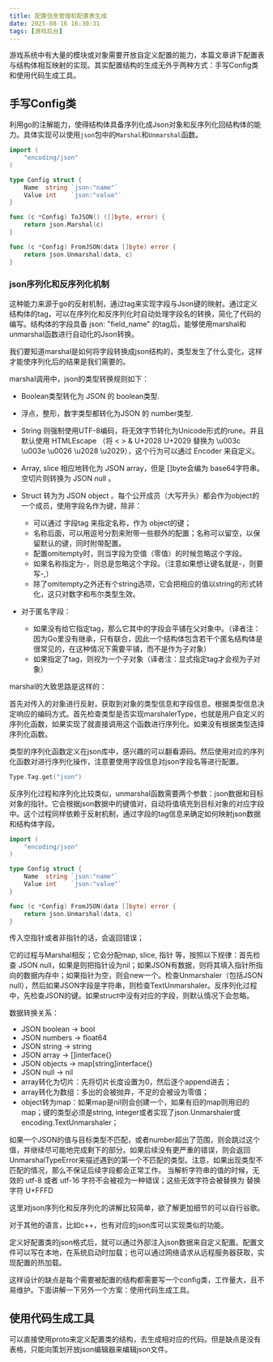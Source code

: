 ```yaml
---
title: 配置信息管理和配置表生成
date: 2025-08-16 16:30:31
tags: [游戏后台]
---
```


游戏系统中有大量的模块或对象需要开放自定义配置的能力，本篇文章讲下配置表与结构体相互映射的实现。其实配置结构的生成无外乎两种方式：手写Config类和使用代码生成工具。

## 手写Config类

利用go的注解能力，使得结构体具备序列化成Json对象和反序列化回结构体的能力。具体实现可以使用`json`包中的`Marshal`和`Unmarshal`函数。

```go
import (
    "encoding/json"
)

type Config struct {
    Name  string `json:"name"`
    Value int    `json:"value"`
}

func (c *Config) ToJSON() ([]byte, error) {
    return json.Marshal(c)
}

func (c *Config) FromJSON(data []byte) error {
    return json.Unmarshal(data, c)
}
```

### json序列化和反序列化机制

这种能力来源于go的反射机制，通过tag来实现字段与Json键的映射。通过定义结构体的tag，可以在序列化和反序列化时自动处理字段名的转换，简化了代码的编写。结构体的字段具备 json: "field_name" 的tag后，能够使用marshal和unmarshal函数进行自动化的Json转换。

我们要知道marshal是如何将字段转换成json结构的，类型发生了什么变化，这样才能使序列化后的结果是我们需要的。

marshal调用中，json的类型转换规则如下：

- Boolean类型转化为 JSON 的 boolean类型.
- 浮点，整形，数字类型都转化为JSON 的 number类型.
- String 则强制使用UTF-8编码，将无效字节转化为Unicode形式的rune。并且默认使用 HTMLEscape （将 < > & U+2028 U+2029 替换为 \u003c \u003e \u0026 \u2028 \u2029），这个行为可以通过 Encoder 来自定义。
- Array, slice 相应地转化为 JSON array，但是 []byte会编为 base64字符串。空切片则转换为 JSON null 。
- Struct 转为为 JSON object 。每个公开成员（大写开头）都会作为object的一个成员，使用字段名作为键，除非：
  - 可以通过 字段tag 来指定名称，作为 object的键；
  - 名称后面，可以用逗号分割来附带一些额外的配置；名称可以留空，以保留默认的键，同时附带配置。
  - 配置omitempty时，则当字段为空值（零值）的时候忽略这个字段。
  - 如果名称指定为-，则总是忽略这个字段。（注意如果想让键名就是-，则要写-,）
  - 除了omitempty之外还有个string选项，它会把相应的值以string的形式转化，这只对数字和布尔类型生效。

- 对于匿名字段：
  - 如果没有给它指定tag，那么它其中的字段会平铺在父对象中。（译者注：因为Go里没有继承，只有联合，因此一个结构体包含若干个匿名结构体是很常见的，在这种情况下需要平铺，而不是作为子对象）
  - 如果指定了tag，则视为一个子对象（译者注：显式指定tag才会视为子对象）

marshal的大致思路是这样的：

首先对传入的对象进行反射，获取到对象的类型信息和字段信息。根据类型信息决定响应的编码方式。首先检查类型是否实现marshalerType，也就是用户自定义的序列化函数，如果实现了就直接调用这个函数进行序列化。如果没有根据类型选择序列化函数。

类型的序列化函数定义在json库中，感兴趣的可以翻看源码。然后使用对应的序列化函数对进行序列化操作，注意要使用字段信息对json字段名等进行配置。

```go
Type.Tag.get("json")
```

反序列化过程和序列化比较类似，unmarshal函数需要两个参数：json数据和目标对象的指针。它会根据json数据中的键值对，自动将值填充到目标对象的对应字段中。这个过程同样依赖于反射机制，通过字段的tag信息来确定如何映射json数据和结构体字段。

```go
import (
    "encoding/json"
)

type Config struct {
    Name  string `json:"name"`
    Value int    `json:"value"`
}

func (c *Config) FromJSON(data []byte) error {
    return json.Unmarshal(data, c)
}
```

传入空指针或者非指针的话，会返回错误；

它的过程与Marshal相反；它会分配map, slice, 指针 等，按照以下规律：首先检查 JSON null，如果是则把指针设为nil；如果JSON有数据，则将其填入指针所指向的数据内存中；如果指针为空，则会new一个。检查Unmarshaler（包括JSON null），然后如果JSON字段是字符串，则检查TextUnmarshaler。反序列化过程中，先检查JSON的键。如果struct中没有对应的字段，则默认情况下会忽略。

数据转换关系：
- JSON boolean -> bool
- JSON numbers -> float64
- JSON string -> string
- JSON array -> []interface{}
- JSON objects -> map[string]interface{}
- JSON null -> nil
- array转化为切片：先将切片长度设置为0，然后逐个append进去；
- array转化为数组：多出的会被抛弃，不足的会被设为零值；
- object转为map：如果map是nil则会创建一个，如果有旧的map则用旧的map；键的类型必须是string, integer或者实现了json.Unmarshaler或encoding.TextUnmarshaler；

如果一个JSON的值与目标类型不匹配，或者number超出了范围，则会跳过这个值，并继续尽可能地完成剩下的部分。如果后续没有更严重的错误，则会返回UnmarshalTypeError来描述遇到的第一个不匹配的类型。注意，如果出现类型不匹配的情况，那么不保证后续字段都会正常工作。
当解析字符串的值的时候，无效的 utf-8 或者 utf-16 字符不会被视为一种错误；这些无效字符会被替换为 替换字符 U+FFFD

这里对json序列化和反序列化的讲解比较简单，欲了解更加细节的可以自行谷歌。

对于其他的语言，比如c++，也有对应的json库可以实现类似的功能。

定义好配置类的json格式后，就可以通过外部注入json数据来自定义配置。配置文件可以写在本地，在系统启动时加载；也可以通过网络请求从远程服务器获取，实现配置的热加载。

这样设计的缺点是每个需要被配置的结构都需要写一个config类，工作量大，且不易维护。下面讲解一下另外一个方案：使用代码生成工具。

## 使用代码生成工具

可以直接使用proto来定义配置类的结构，去生成相对应的代码。但是缺点是没有表格，只能向策划开放json编辑器来编辑json文件。